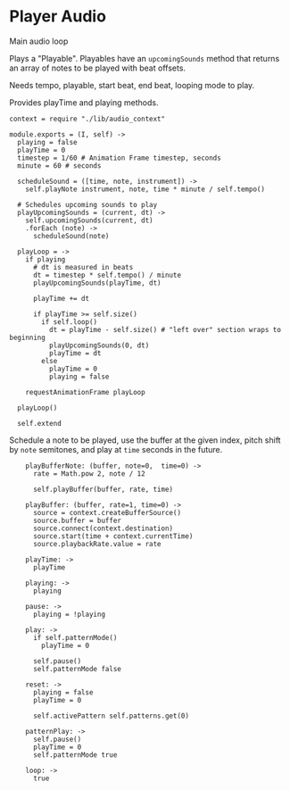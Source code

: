 Player Audio
============

Main audio loop

Plays a "Playable". Playables have an `upcomingSounds` method that returns an
array of notes to be played with beat offsets.

Needs tempo, playable, start beat, end beat, looping mode to play.

Provides playTime and playing methods.

    context = require "./lib/audio_context"

    module.exports = (I, self) ->
      playing = false
      playTime = 0
      timestep = 1/60 # Animation Frame timestep, seconds
      minute = 60 # seconds

      scheduleSound = ([time, note, instrument]) ->
        self.playNote instrument, note, time * minute / self.tempo()

      # Schedules upcoming sounds to play
      playUpcomingSounds = (current, dt) ->
        self.upcomingSounds(current, dt)
        .forEach (note) ->
          scheduleSound(note)

      playLoop = ->
        if playing
          # dt is measured in beats
          dt = timestep * self.tempo() / minute
          playUpcomingSounds(playTime, dt)

          playTime += dt

          if playTime >= self.size()
            if self.loop()
              dt = playTime - self.size() # "left over" section wraps to beginning
              playUpcomingSounds(0, dt)
              playTime = dt
            else
              playTime = 0
              playing = false

        requestAnimationFrame playLoop

      playLoop()

      self.extend

Schedule a note to be played, use the buffer at the given index, pitch shift by
`note` semitones, and play at `time` seconds in the future.

        playBufferNote: (buffer, note=0,  time=0) ->
          rate = Math.pow 2, note / 12

          self.playBuffer(buffer, rate, time)

        playBuffer: (buffer, rate=1, time=0) ->
          source = context.createBufferSource()
          source.buffer = buffer
          source.connect(context.destination)
          source.start(time + context.currentTime)
          source.playbackRate.value = rate

        playTime: ->
          playTime

        playing: ->
          playing

        pause: ->
          playing = !playing

        play: ->
          if self.patternMode()
            playTime = 0

          self.pause()
          self.patternMode false

        reset: ->
          playing = false
          playTime = 0
          
          self.activePattern self.patterns.get(0)

        patternPlay: ->
          self.pause()
          playTime = 0
          self.patternMode true

        loop: ->
          true
